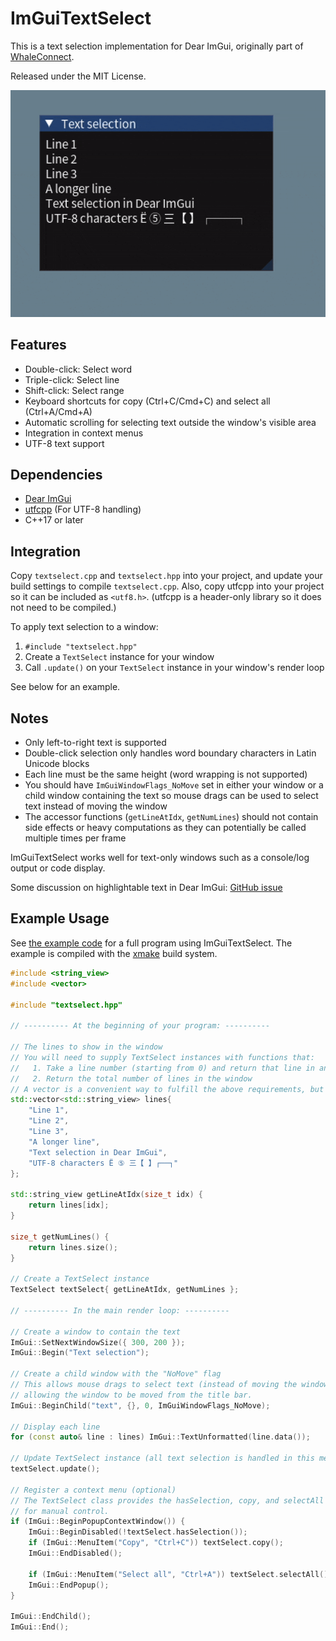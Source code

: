 # ImGuiTextSelect

This is a text selection implementation for Dear ImGui, originally part of [WhaleConnect](https://github.com/WhaleConnect/whaleconnect).

Released under the MIT License.

![Demo](demo.gif)

## Features

- Double-click: Select word
- Triple-click: Select line
- Shift-click: Select range
- Keyboard shortcuts for copy (Ctrl+C/Cmd+C) and select all (Ctrl+A/Cmd+A)
- Automatic scrolling for selecting text outside the window's visible area
- Integration in context menus
- UTF-8 text support

## Dependencies

- [Dear ImGui](https://github.com/ocornut/imgui)
- [utfcpp](https://github.com/nemtrif/utfcpp) (For UTF-8 handling)
- C++17 or later

## Integration

Copy `textselect.cpp` and `textselect.hpp` into your project, and update your build settings to compile `textselect.cpp`. Also, copy utfcpp into your project so it can be included as `<utf8.h>`. (utfcpp is a header-only library so it does not need to be compiled.)

To apply text selection to a window:

1. `#include "textselect.hpp"`
2. Create a `TextSelect` instance for your window
3. Call `.update()` on your `TextSelect` instance in your window's render loop

See below for an example.

## Notes

- Only left-to-right text is supported
- Double-click selection only handles word boundary characters in Latin Unicode blocks
- Each line must be the same height (word wrapping is not supported)
- You should have `ImGuiWindowFlags_NoMove` set in either your window or a child window containing the text so mouse drags can be used to select text instead of moving the window
- The accessor functions (`getLineAtIdx`, `getNumLines`) should not contain side effects or heavy computations as they can potentially be called multiple times per frame

ImGuiTextSelect works well for text-only windows such as a console/log output or code display.

Some discussion on highlightable text in Dear ImGui: [GitHub issue](https://github.com/ocornut/imgui/issues/950)

## Example Usage

See [the example code](example/main.cpp) for a full program using ImGuiTextSelect. The example is compiled with the [xmake](https://xmake.io) build system.

```cpp
#include <string_view>
#include <vector>

#include "textselect.hpp"

// ---------- At the beginning of your program: ----------

// The lines to show in the window
// You will need to supply TextSelect instances with functions that:
//   1. Take a line number (starting from 0) and return that line in an std::string_view
//   2. Return the total number of lines in the window
// A vector is a convenient way to fulfill the above requirements, but you may use whatever you like.
std::vector<std::string_view> lines{
    "Line 1",
    "Line 2",
    "Line 3",
    "A longer line",
    "Text selection in Dear ImGui",
    "UTF-8 characters Ë ⑤ 三【 】┌──┐"
};

std::string_view getLineAtIdx(size_t idx) {
    return lines[idx];
}

size_t getNumLines() {
    return lines.size();
}

// Create a TextSelect instance
TextSelect textSelect{ getLineAtIdx, getNumLines };

// ---------- In the main render loop: ----------

// Create a window to contain the text
ImGui::SetNextWindowSize({ 300, 200 });
ImGui::Begin("Text selection");

// Create a child window with the "NoMove" flag
// This allows mouse drags to select text (instead of moving the window), while still
// allowing the window to be moved from the title bar.
ImGui::BeginChild("text", {}, 0, ImGuiWindowFlags_NoMove);

// Display each line
for (const auto& line : lines) ImGui::TextUnformatted(line.data());

// Update TextSelect instance (all text selection is handled in this method)
textSelect.update();

// Register a context menu (optional)
// The TextSelect class provides the hasSelection, copy, and selectAll methods
// for manual control.
if (ImGui::BeginPopupContextWindow()) {
    ImGui::BeginDisabled(!textSelect.hasSelection());
    if (ImGui::MenuItem("Copy", "Ctrl+C")) textSelect.copy();
    ImGui::EndDisabled();

    if (ImGui::MenuItem("Select all", "Ctrl+A")) textSelect.selectAll();
    ImGui::EndPopup();
}

ImGui::EndChild();
ImGui::End();
```
